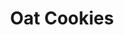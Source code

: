 ---
title: Oat Cookies
metadata:
  servings: '12'
  title: Oat Cookies
  course: Treat
ingredients:
- name: oats
  amount: 200 g
- name: oat milk
  amount: 1 tbsp
- name: maple syrup
  amount: 7 tbsp
- name: chocolate chips
  amount: 40 g
- name: protein powder
  amount: 1 heaped tbsp
- name: melted coconut oil
  amount: 4 tbsp
- name: baking powder
  amount: 1 tsp
- name: cacao powder
  amount: 1 heaped tbsp
cookware:
- name: mixing bowl
- name: lined baking tray
steps:
- description: Preheat the oven to 180C then grab a mixing bowl and mix the oats,
    cacao powder, baking powder and protein powder until they're combined.
- description: Add the maple syrup, oat milk and melted coconut oil and mix until
    well combined.
- description: Finally, add the chocolate chips and mix through.
- description: Scoop out balls of the mixture and place on a lined baking tray.
- description: Bake for 20 minutes, or until slightly golden and leave to cool before
    storing (or eating) them.

---